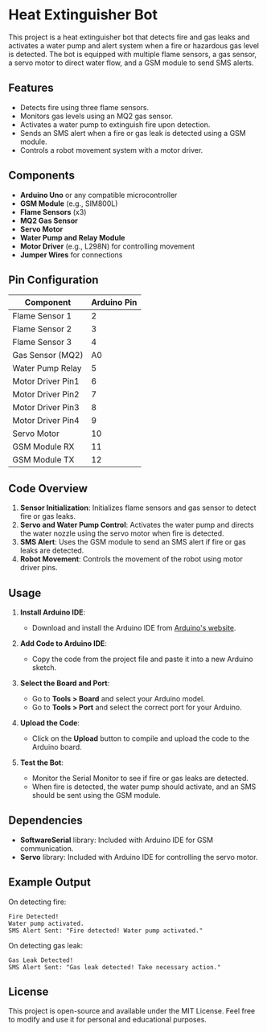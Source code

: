 # Heat Extinguisher Bot

This project is a heat extinguisher bot that detects fire and gas leaks and activates a water pump and alert system when a fire or hazardous gas level is detected. The bot is equipped with multiple flame sensors, a gas sensor, a servo motor to direct water flow, and a GSM module to send SMS alerts.

## Features

- Detects fire using three flame sensors.
- Monitors gas levels using an MQ2 gas sensor.
- Activates a water pump to extinguish fire upon detection.
- Sends an SMS alert when a fire or gas leak is detected using a GSM module.
- Controls a robot movement system with a motor driver.

## Components

- **Arduino Uno** or any compatible microcontroller
- **GSM Module** (e.g., SIM800L)
- **Flame Sensors** (x3)
- **MQ2 Gas Sensor**
- **Servo Motor**
- **Water Pump and Relay Module**
- **Motor Driver** (e.g., L298N) for controlling movement
- **Jumper Wires** for connections

## Pin Configuration

| Component         | Arduino Pin |
|-------------------|-------------|
| Flame Sensor 1    | 2           |
| Flame Sensor 2    | 3           |
| Flame Sensor 3    | 4           |
| Gas Sensor (MQ2)  | A0          |
| Water Pump Relay  | 5           |
| Motor Driver Pin1 | 6           |
| Motor Driver Pin2 | 7           |
| Motor Driver Pin3 | 8           |
| Motor Driver Pin4 | 9           |
| Servo Motor       | 10          |
| GSM Module RX     | 11          |
| GSM Module TX     | 12          |

## Code Overview

1. **Sensor Initialization**: Initializes flame sensors and gas sensor to detect fire or gas leaks.
2. **Servo and Water Pump Control**: Activates the water pump and directs the water nozzle using the servo motor when fire is detected.
3. **SMS Alert**: Uses the GSM module to send an SMS alert if fire or gas leaks are detected.
4. **Robot Movement**: Controls the movement of the robot using motor driver pins.

## Usage

1. **Install Arduino IDE**:
   - Download and install the Arduino IDE from [Arduino's website](https://www.arduino.cc/en/software).

2. **Add Code to Arduino IDE**:
   - Copy the code from the project file and paste it into a new Arduino sketch.

3. **Select the Board and Port**:
   - Go to **Tools > Board** and select your Arduino model.
   - Go to **Tools > Port** and select the correct port for your Arduino.

4. **Upload the Code**:
   - Click on the **Upload** button to compile and upload the code to the Arduino board.

5. **Test the Bot**:
   - Monitor the Serial Monitor to see if fire or gas leaks are detected.
   - When fire is detected, the water pump should activate, and an SMS should be sent using the GSM module.

## Dependencies

- **SoftwareSerial** library: Included with Arduino IDE for GSM communication.
- **Servo** library: Included with Arduino IDE for controlling the servo motor.

## Example Output

On detecting fire:
```
Fire Detected!
Water pump activated.
SMS Alert Sent: "Fire detected! Water pump activated."
```

On detecting gas leak:
```
Gas Leak Detected!
SMS Alert Sent: "Gas leak detected! Take necessary action."
```

## License

This project is open-source and available under the MIT License. Feel free to modify and use it for personal and educational purposes.
